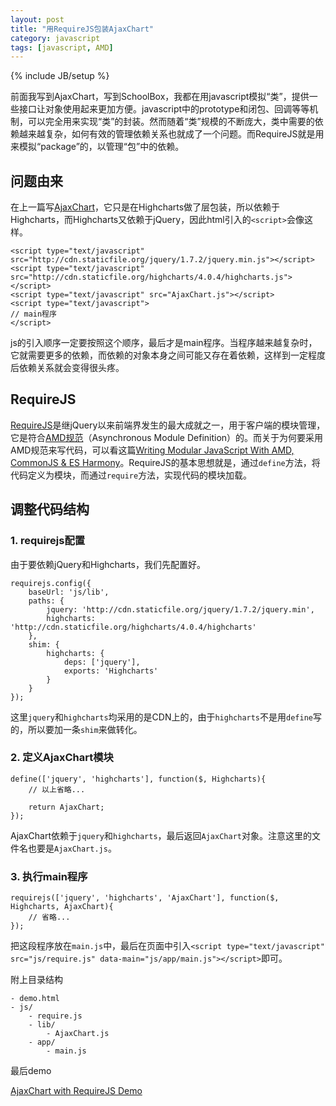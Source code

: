 ```yaml
---
layout: post
title: "用RequireJS包装AjaxChart"
category: javascript
tags: [javascript, AMD]
---
```

{% include JB/setup %}

前面我写到AjaxChart，写到SchoolBox，我都在用javascript模拟“类”，提供一些接口让对象使用起来更加方便。javascript中的prototype和闭包、回调等等机制，可以完全用来实现“类”的封装。然而随着“类”规模的不断庞大，类中需要的依赖越来越复杂，如何有效的管理依赖关系也就成了一个问题。而RequireJS就是用来模拟“package”的，以管理“包”中的依赖。

<!-- break -->

问题由来
----------
在上一篇写[AjaxChart](/blog/2015/02/05/ajax-chart-for-highcharts/)，它只是在Highcharts做了层包装，所以依赖于Highcharts，而Highcharts又依赖于jQuery，因此html引入的`<script>`会像这样。

    <script type="text/javascript" src="http://cdn.staticfile.org/jquery/1.7.2/jquery.min.js"></script>
    <script type="text/javascript" src="http://cdn.staticfile.org/highcharts/4.0.4/highcharts.js"></script>
    <script type="text/javascript" src="AjaxChart.js"></script>
    <script type="text/javascript">
    // main程序
    </script>

js的引入顺序一定要按照这个顺序，最后才是main程序。当程序越来越复杂时，它就需要更多的依赖，而依赖的对象本身之间可能又存在着依赖，这样到一定程度后依赖关系就会变得很头疼。



RequireJS
----------
[RequireJS](http://www.requirejs.cn/)是继jQuery以来前端界发生的最大成就之一，用于客户端的模块管理，它是符合[AMD规范](https://github.com/amdjs/amdjs-api/wiki/AMD)（Asynchronous Module Definition）的。而关于为何要采用AMD规范来写代码，可以看这篇[Writing Modular JavaScript With AMD, CommonJS & ES Harmony](http://addyosmani.com/writing-modular-js/)。RequireJS的基本思想就是，通过`define`方法，将代码定义为模块，而通过`require`方法，实现代码的模块加载。



调整代码结构
--------------

### 1. requirejs配置 ###

由于要依赖jQuery和Highcharts，我们先配置好。

    requirejs.config({
        baseUrl: 'js/lib',
        paths: {
            jquery: 'http://cdn.staticfile.org/jquery/1.7.2/jquery.min',
            highcharts: 'http://cdn.staticfile.org/highcharts/4.0.4/highcharts'
        },
        shim: {
            highcharts: {
                deps: ['jquery'],
                exports: 'Highcharts'
            }
        }
    });

这里`jquery`和`highcharts`均采用的是CDN上的，由于`highcharts`不是用`define`写的，所以要加一条`shim`来做转化。


### 2. 定义AjaxChart模块 ###

    define(['jquery', 'highcharts'], function($, Highcharts){
        // 以上省略...

        return AjaxChart;
    });

AjaxChart依赖于`jquery`和`highcharts`，最后返回`AjaxChart`对象。注意这里的文件名也要是`AjaxChart.js`。


### 3. 执行main程序 ###

    requirejs(['jquery', 'highcharts', 'AjaxChart'], function($, Highcharts, AjaxChart){
        // 省略...
    });

把这段程序放在`main.js`中，最后在页面中引入`<script type="text/javascript" src="js/require.js" data-main="js/app/main.js"></script>`即可。


附上目录结构

    - demo.html
    - js/
        - require.js
        - lib/
            - AjaxChart.js
        - app/
            - main.js


最后demo

[AjaxChart with RequireJS Demo](/demo/AjaxChart/v2/demo.html)
